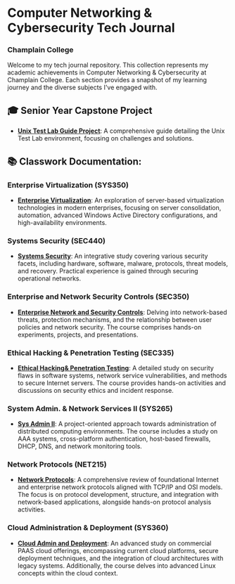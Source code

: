 # Computer Networking & Cybersecurity Tech Journal

### Champlain College

Welcome to my tech journal repository. This collection represents my academic achievements in Computer Networking & Cybersecurity at Champlain College. Each section provides a snapshot of my learning journey and the diverse subjects I've engaged with.

## 🎓 Senior Year Capstone Project

- **[Unix Test Lab Guide Project](https://github.com/ethanallis/UTLGCapstone)**: A comprehensive guide detailing the Unix Test Lab environment, focusing on challenges and solutions.

## 📚 Classwork Documentation:

### Enterprise Virtualization (SYS350)

- **[Enterprise Virtualization](https://github.com/liamb8/techjournal/tree/master/College%20Work/SEC350)**: An exploration of server-based virtualization technologies in modern enterprises, focusing on server consolidation, automation, advanced Windows Active Directory configurations, and high-availability environments.

### Systems Security (SEC440)

- **[Systems Security](https://github.com/liamb8/techjournal/tree/master/College%20Work/SEC440)**: An integrative study covering various security facets, including hardware, software, malware, protocols, threat models, and recovery. Practical experience is gained through securing operational networks.

### Enterprise and Network Security Controls (SEC350)

- **[Enterprise Network and Security Controls](https://github.com/liamb8/techjournal/tree/master/College%20Work/SEC350)**: Delving into network-based threats, protection mechanisms, and the relationship between user policies and network security. The course comprises hands-on experiments, projects, and presentations.

### Ethical Hacking & Penetration Testing (SEC335)

- **[Ethical Hacking& Penetration Testing](https://github.com/liamb8/techjournal/tree/master/College%20Work/SEC335)**: A detailed study on security flaws in software systems, network service vulnerabilities, and methods to secure Internet servers. The course provides hands-on activities and discussions on security ethics and incident response.

### System Admin. & Network Services II (SYS265)

- **[Sys Admin II](https://github.com/liamb8/techjournal/tree/master/College%20Work/SYS265)**: A project-oriented approach towards administration of distributed computing environments. The course includes a study on AAA systems, cross-platform authentication, host-based firewalls, DHCP, DNS, and network monitoring tools.

### Network Protocols (NET215)

- **[Network Protocols](https://github.com/liamb8/techjournal/tree/master/College%20Work/NET215)**: A comprehensive review of foundational Internet and enterprise network protocols aligned with TCP/IP and OSI models. The focus is on protocol development, structure, and integration with network-based applications, alongside hands-on protocol analysis activities.

### Cloud Administration & Deployment (SYS360)

- **[Cloud Admin and Deployment](https://github.com/liamb8/techjournal/tree/master/College%20Work/SYS360)**: An advanced study on commercial PAAS cloud offerings, encompassing current cloud platforms, secure deployment techniques, and the integration of cloud architectures with legacy systems. Additionally, the course delves into advanced Linux concepts within the cloud context.